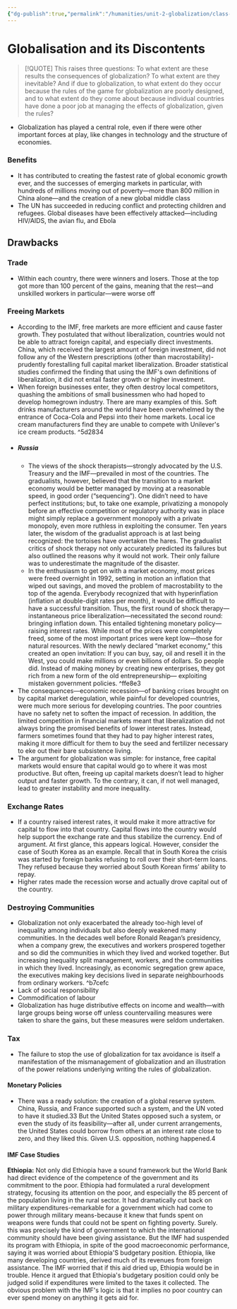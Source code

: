 ```yaml
---
{"dg-publish":true,"permalink":"/humanities/unit-2-globalization/class-notes/5-notes-from-globalisation-and-its-discontents/","dgHomeLink":true,"dgPassFrontmatter":false,"dgShowLocalGraph":true}
---
```


# Globalisation and its Discontents

> [!QUOTE]
This raises three questions: To what extent are these results the consequences of globalization? To what extent are they inevitable? And if due to globalization, to what extent do they occur because the rules of the game for globalization are poorly designed, and to what extent do they come about because individual countries have done a poor job at managing the effects of globalization, given the rules?

- Globalization has played a central role, even if there were other important forces at play, like changes in technology and the structure of economies.

### Benefits
- It has contributed to creating the fastest rate of global economic growth ever, and the successes of emerging markets in particular, with hundreds of millions moving out of poverty—more than 800 million in China alone—and the creation of a new global middle class
- The UN has succeeded in reducing conflict and protecting children and refugees. Global diseases have been effectively attacked—including HIV/AIDS, the avian flu, and Ebola

## Drawbacks
### Trade
- Within each country, there were winners and losers. Those at the top got more than 100 percent of the gains, meaning that the rest—and unskilled workers in particular—were worse off

### Freeing Markets
- According to the IMF, free markets are more efficient and cause faster growth. They postulated that without liberalization, countries would not be able to attract foreign capital, and especially direct investments. China, which received the largest amount of foreign investment, did not follow any of the Western prescriptions (other than macrostability)- prudently forestalling full capital market liberalization. Broader statistical studies confirmed the finding that using the IMF's own definitions of liberalization, it did not entail faster growth or higher investment.
-  When foreign businesses enter, they often destroy local competitors, quashing the ambitions of small businessmen who had hoped to develop homegrown industry. There are many examples of this. Soft drinks manufacturers around the world have been overwhelmed by the entrance of Coca-Cola and Pepsi into their home markets. Local ice cream manufacturers find they are unable to compete with Unilever's ice cream products. ^5d2834
- ##### Russia
	- The views of the shock therapists—strongly advocated by the U.S. Treasury and the IMF—prevailed in most of the countries. The gradualists, however, believed that the transition to a market economy would be better managed by moving at a reasonable speed, in good order (“sequencing”). One didn’t need to have perfect institutions; but, to take one example, privatizing a monopoly before an effective competition or regulatory authority was in place might simply replace a government monopoly with a private monopoly, even more ruthless in exploiting the consumer. Ten years later, the wisdom of the gradualist approach is at last being recognized: the tortoises have overtaken the hares. The gradualist critics of shock therapy not only accurately predicted its failures but also outlined the reasons why it would not work. Their only failure was to underestimate the magnitude of the disaster.
	- In the enthusiasm to get on with a market economy, most prices were freed overnight in 1992, setting in motion an inflation that wiped out savings, and moved the problem of macrostability to the top of the agenda. Everybody recognized that with hyperinflation (inflation at double-digit rates per month), it would be difficult to have a successful transition. Thus, the first round of shock therapy—instantaneous price liberalization—necessitated the second round: bringing inflation down. This entailed tightening monetary policy—raising interest rates. While most of the prices were completely freed, some of the most important prices were kept low—those for natural resources. With the newly declared “market economy,” this created an open invitation: If you can buy, say, oil and resell it in the West, you could make millions or even billions of dollars. So people did. Instead of making money by creating new enterprises, they got rich from a new form of the old entrepreneurship— exploiting mistaken government policies. ^ffe8e3
- The consequences—economic recession—of banking crises brought on by capital market deregulation, while painful for developed countries, were much more serious for developing countries. The poor countries have no safety net to soften the impact of recession. In addition, the limited competition in financial markets meant that liberalization did not always bring the promised benefits of lower interest rates. Instead, farmers sometimes found that they had to pay higher interest rates, making it more difficult for them to buy the seed and fertilizer necessary to eke out their bare subsistence living.
- The argument for globalization was simple: for instance, free capital markets would ensure that capital would go to where it was most productive. But often, freeing up capital markets doesn’t lead to higher output and faster growth. To the contrary, it can, if not well managed, lead to greater instability and more inequality.


### Exchange Rates
-  If a country raised interest rates, it would make it more attractive for capital to flow into that country. Capital flows into the country would help support the exchange rate and thus stabilize the currency. End of argument. At first glance, this appears logical. However, consider the case of South Korea as an example. Recall that in South Korea the crisis was started by foreign banks refusing to roll over their short-term loans. They refused because they worried about South Korean firms’ ability to repay.
- Higher rates made the recession worse and actually drove capital out of the country.

### Destroying Communities
- Globalization not only exacerbated the already too-high level of inequality among individuals but also deeply weakened many communities. In the decades well before Ronald Reagan’s presidency, when a company grew, the executives and workers prospered together and so did the communities in which they lived and worked together. But increasing inequality split management, workers, and the communities in which they lived. Increasingly, as economic segregation grew apace, the executives making key decisions lived in separate neighbourhoods from ordinary workers. ^b7cefc
- Lack of social responsibility
- Commodification of labour
- Globalization has huge distributive effects on income and wealth—with large groups being worse off unless countervailing measures were taken to share the gains, but these measures were seldom undertaken.

### Tax
- The failure to stop the use of globalization for tax avoidance is itself a manifestation of the mismanagement of globalization and an illustration of the power relations underlying writing the rules of globalization.


#### Monetary Policies
- There was a ready solution: the creation of a global reserve system. China, Russia, and France supported such a system, and the UN voted to have it studied.33 But the United States opposed such a system, or even the study of its feasibility—after all, under current arrangements, the United States could borrow from others at an interest rate close to zero, and they liked this. Given U.S. opposition, nothing happened.4

#### IMF Case Studies
**Ethiopia:**
Not only did Ethiopia have a sound framework but the World Bank had direct evidence of the competence of the government and its commitment to the poor. Ethiopia had formulated a rural development strategy, focusing its attention on the poor, and especially the 85 percent of the population living in the rural sector. It had dramatically cut back on military expenditures-remarkable for a government which had come to power through military means-because it knew that funds spent on weapons were funds that could not be spent on fighting poverty. Surely. this was precisely the kind of government to which the international community should have been giving assistance. But the IMF had suspended its program with Ethiopia, in spite of the good macroeconomic performance, saying it was worried about Ethiopia'S budgetary position. Ethiopia, like many developing countries, derived much of its revenues from foreign assistance. The IMF worried that if this aid dried up, Ethiopia would be in trouble. Hence it argued that Ethiopia's budgetary position could only be judged solid if expenditures were limited to the taxes it collected. The obvious problem with the IMF's logic is that it implies no poor country can ever spend money on anything it gets aid for.

